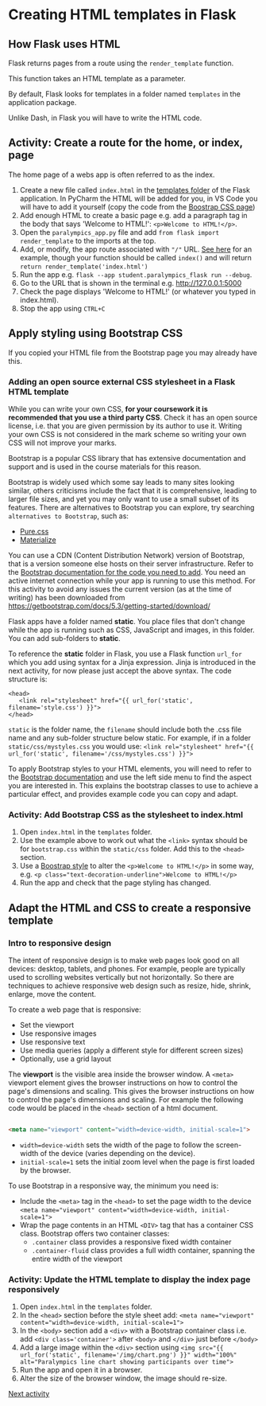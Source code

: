# Creating HTML templates in Flask

## How Flask uses HTML

Flask returns pages from a route using the `render_template` function.

This function takes an HTML template as a parameter.

By default, Flask looks for templates in a folder named `templates` in the application package.

Unlike Dash, in Flask you will have to write the HTML code.

## Activity: Create a route for the home, or index, page

The home page of a webs app is often referred to as the index.

1. Create a new file called `index.html` in the [templates folder](../../src/student/flask_paralympics/templates) of
   the Flask application. In PyCharm the HTML will be added for you, in VS Code you will have to add it yourself (copy
   the code from the [Boostrap CSS page](https://getbootstrap.com/docs/5.3/getting-started/introduction/#quick-start))
2. Add enough HTML to create a basic page e.g. add a paragraph tag in the body that says 'Welcome to HTML!':
   `<p>Welcome to HTML!</p>`.
3. Open the `paralympics_app.py` file and add `from flask import render_template` to the imports at the top.
4. Add, or modify, the app route associated with `"/"`
   URL. [See here](https://flask.palletsprojects.com/en/stable/quickstart/#a-minimal-application) for an example, though
   your function should be called `index()` and will return `return render_template('index.html')`
5. Run the app e.g. `flask --app student.paralympics_flask run --debug`. 
6. Go to the URL that is shown in the terminal e.g. <http://127.0.0.1:5000>
7. Check the page displays 'Welcome to HTML!' (or whatever you typed in index.html).
8. Stop the app using `CTRL+C`

## Apply styling using Bootstrap CSS
If you copied your HTML file from the Bootstrap page you may already have this.

### Adding an open source external CSS stylesheet in a Flask HTML template

While you can write your own CSS, **for your coursework it is recommended that you use a third party CSS**. Check it has
an open source license, i.e. that you are given permission by its author to use it. Writing your own CSS is not
considered in the mark scheme so writing your own CSS will not improve your marks.

Bootstrap is a popular CSS library that has extensive documentation and support and is used in the course materials for
this reason.

Bootstrap is widely used which some say leads to many sites looking similar, others criticisms include the fact that it
is comprehensive, leading to larger file sizes, and yet you may only want to use a small subset of its features. There
are alternatives to Bootstrap you can explore, try searching `alternatives to Bootstrap`, such as:

- [Pure.css](https://purecss.io/start/)
- [Materialize](https://materializecss.com/getting-started.html)

You can use a CDN (Content Distribution Network) version of Bootstrap, that is a version someone else hosts on their
server infrastructure. Refer to
the [Bootstrap documentation for the code you need to add](https://getbootstrap.com/docs/5.3/getting-started/introduction/#quick-start).
You need an active internet connection while your app is running to use this method. For this activity to avoid any
issues the current version (as at the time of writing) has been downloaded
from https://getbootstrap.com/docs/5.3/getting-started/download/

Flask apps have a folder named **static**. You place files that don't change while the app is running such as CSS,
JavaScript and images, in this folder. You can add sub-folders to **static**.

To reference the **static** folder in Flask, you use a Flask function `url_for` which you add using syntax for a Jinja
expression. Jinja is introduced in the next activity, for now please just accept the above syntax. The code structure is:

```jinja
<head>
   <link rel="stylesheet" href="{{ url_for('static', filename='style.css') }}">
</head>
```

`static` is the folder name, the `filename` should include both the .css file name and any sub-folder structure below
static. For example, if in a folder `static/css/mystyles.css` you would
use: `<link rel="stylesheet" href="{{ url_for('static', filename='/css/mystyles.css') }}">`

To apply Bootstrap styles to your HTML elements, you will need to refer to
the [Bootstrap documentation](https://getbootstrap.com/docs/5.3/getting-started/introduction/) and use the left side
menu to find the aspect you are interested in. This explains the bootstrap classes to use to achieve a particular
effect, and provides example code you can copy and adapt.

### Activity: Add Bootstrap CSS as the stylesheet to index.html

1. Open `index.html` in the `templates` folder.
2. Use the example above to work out what the `<link>` syntax should be for `bootstrap.css` within the `static/css`
   folder. Add this to the `<head>` section.
3. Use a [Boostrap style](https://getbootstrap.com/docs/5.3/content/typography/#inline-text-elements) to alter
   the `<p>Welcome to HTML!</p>` in some way, e.g. `<p class="text-decoration-underline">Welcome to HTML!</p>`
4. Run the app and check that the page styling has changed.

## Adapt the HTML and CSS to create a responsive template

### Intro to responsive design

The intent of responsive design is to make web pages look good on all devices: desktop, tablets, and phones. For
example, people are typically used to scrolling websites vertically but not horizontally. So there are techniques to
achieve responsive web design such as resize, hide, shrink, enlarge, move the content.

To create a web page that is responsive:

- Set the viewport
- Use responsive images
- Use responsive text
- Use media queries (apply a different style for different screen sizes)
- Optionally, use a grid layout

The **viewport** is the visible area inside the browser window. A `<meta>` viewport element gives the browser
instructions on how to control the page's dimensions and scaling. This gives the browser instructions on how to control
the page's dimensions and scaling. For example the following code would be placed in the `<head>` section of a html
document.

```html

<meta name="viewport" content="width=device-width, initial-scale=1">
```

- `width=device-width` sets the width of the page to follow the screen-width of the device (varies depending on the
  device).
- `initial-scale=1` sets the initial zoom level when the page is first loaded by the browser.

To use Bootstrap in a responsive way, the minimum you need is:

- Include the `<meta>` tag in the `<head>` to set the page width to the device
  `<meta name="viewport" content="width=device-width, initial-scale=1">`
- Wrap the page contents in an HTML `<DIV>` tag that has a container CSS class. Bootstrap offers two container classes:
    - `.container` class provides a responsive fixed width container
    - `.container-fluid` class provides a full width container, spanning the entire width of the viewport

### Activity: Update the HTML template to display the index page responsively

1. Open `index.html` in the `templates` folder.
2. In the `<head>` section before the style sheet
   add: `<meta name="viewport" content="width=device-width, initial-scale=1">`
3. In the `<body>` section add a `<div>` with a Bootstrap container class i.e. add `<div class='container'>` after `<body>`
   and `</div>` just before `</body>`
4. Add a large image within the `<div>` section
   using
   `<img src="{{ url_for('static', filename='/img/chart.png') }}" width="100%" alt="Paralympics line chart showing participants over time">`
5. Run the app and open it in a browser. 
6. Alter the size of the browser window, the image should re-size. 

[Next activity](6-4-jinja.md)
